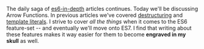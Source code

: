 The daily saga of [es6-in-depth][1] articles continues. Today we'll be discussing Arrow Functions. In previous articles we've covered [destructuring][2] and [template literals][3]. I strive to cover _all the things_ when it comes to the ES6 feature-set -- and eventually we'll move onto ES7\. I find that writing about these features makes it way easier for them to become **engraved in my skull** as well.

[1]: /articles/tagged/es6-in-depth
[2]: /articles/es6-destructuring-in-depth
[3]: /articles/es6-template-strings-in-depth
